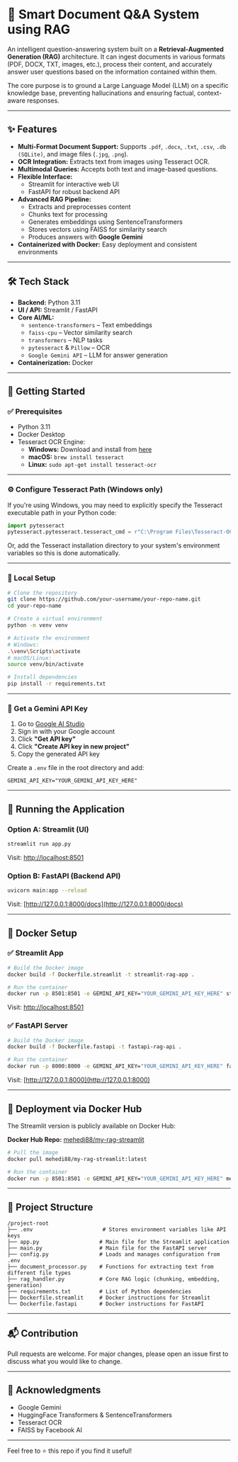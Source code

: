 # 📄 Smart Document Q&A System using RAG

An intelligent question-answering system built on a **Retrieval-Augmented Generation (RAG)** architecture. It can ingest documents in various formats (PDF, DOCX, TXT, images, etc.), process their content, and accurately answer user questions based on the information contained within them.

The core purpose is to ground a Large Language Model (LLM) on a specific knowledge base, preventing hallucinations and ensuring factual, context-aware responses.

---

## ✨ Features

- **Multi-Format Document Support:** Supports `.pdf`, `.docx`, `.txt`, `.csv`, `.db (SQLite)`, and image files (`.jpg`, `.png`).
- **OCR Integration:** Extracts text from images using Tesseract OCR.
- **Multimodal Queries:** Accepts both text and image-based questions.
- **Flexible Interface:** 
  - Streamlit for interactive web UI
  - FastAPI for robust backend API
- **Advanced RAG Pipeline:**
  - Extracts and preprocesses content
  - Chunks text for processing
  - Generates embeddings using SentenceTransformers
  - Stores vectors using FAISS for similarity search
  - Produces answers with **Google Gemini**
- **Containerized with Docker:** Easy deployment and consistent environments

---

## 🛠️ Tech Stack

- **Backend:** Python 3.11
- **UI / API:** Streamlit / FastAPI
- **Core AI/ML:**
  - `sentence-transformers` – Text embeddings
  - `faiss-cpu` – Vector similarity search
  - `transformers` – NLP tasks
  - `pytesseract` & `Pillow` – OCR
  - `Google Gemini API` – LLM for answer generation
- **Containerization:** Docker

---

## 🚀 Getting Started

### ✅ Prerequisites

- Python 3.11
- Docker Desktop
- Tesseract OCR Engine:
  - **Windows:** Download and install from [here](https://github.com/tesseract-ocr/tesseract)
  - **macOS:** `brew install tesseract`
  - **Linux:** `sudo apt-get install tesseract-ocr`

---

### ⚙️ Configure Tesseract Path (Windows only)

If you're using Windows, you may need to explicitly specify the Tesseract executable path in your Python code:

```python
import pytesseract
pytesseract.pytesseract.tesseract_cmd = r"C:\Program Files\Tesseract-OCR\tesseract.exe"
```

Or, add the Tesseract installation directory to your system's environment variables so this is done automatically.

---

### 🔧 Local Setup

```bash
# Clone the repository
git clone https://github.com/your-username/your-repo-name.git
cd your-repo-name

# Create a virtual environment
python -m venv venv

# Activate the environment
# Windows:
.\venv\Scripts\activate
# macOS/Linux:
source venv/bin/activate

# Install dependencies
pip install -r requirements.txt
```

---

### 🔑 Get a Gemini API Key

1. Go to [Google AI Studio](https://makersuite.google.com/app)
2. Sign in with your Google account
3. Click **"Get API key"**
4. Click **"Create API key in new project"**
5. Copy the generated API key

Create a `.env` file in the root directory and add:

```env
GEMINI_API_KEY="YOUR_GEMINI_API_KEY_HERE"
```

---

## 🧪 Running the Application

### Option A: Streamlit (UI)
```bash
streamlit run app.py
```
Visit: [http://localhost:8501](http://localhost:8501)

### Option B: FastAPI (Backend API)
```bash
uvicorn main:app --reload
```
Visit: [http://127.0.0.1:8000/docs](http://127.0.0.1:8000/docs)

---

## 🐳 Docker Setup

### ✅ Streamlit App

```bash
# Build the Docker image
docker build -f Dockerfile.streamlit -t streamlit-rag-app .

# Run the container
docker run -p 8501:8501 -e GEMINI_API_KEY="YOUR_GEMINI_API_KEY_HERE" streamlit-rag-app
```

Visit: [http://localhost:8501](http://localhost:8501)

### ✅ FastAPI Server

```bash
# Build the Docker image
docker build -f Dockerfile.fastapi -t fastapi-rag-api .

# Run the container
docker run -p 8000:8000 -e GEMINI_API_KEY="YOUR_GEMINI_API_KEY_HERE" fastapi-rag-api
```

Visit: [http://127.0.0.1:8000](http://127.0.0.1:8000)

---

## 🚢 Deployment via Docker Hub

The Streamlit version is publicly available on Docker Hub:

**Docker Hub Repo:** [mehedi88/my-rag-streamlit](https://hub.docker.com/r/mehedi88/my-rag-streamlit)

```bash
# Pull the image
docker pull mehedi88/my-rag-streamlit:latest

# Run the container
docker run -p 8501:8501 -e GEMINI_API_KEY="YOUR_GEMINI_API_KEY_HERE" mehedi88/my-rag-streamlit:latest
```

---

## 📂 Project Structure

```
/project-root
├── .env                      # Stores environment variables like API keys
├── app.py                   # Main file for the Streamlit application
├── main.py                  # Main file for the FastAPI server
├── config.py                # Loads and manages configuration from .env
├── document_processor.py    # Functions for extracting text from different file types
├── rag_handler.py           # Core RAG logic (chunking, embedding, generation)
├── requirements.txt         # List of Python dependencies
├── Dockerfile.streamlit     # Docker instructions for Streamlit
└── Dockerfile.fastapi       # Docker instructions for FastAPI
```

---

## 📬 Contribution

Pull requests are welcome. For major changes, please open an issue first to discuss what you would like to change.

---


## 🙏 Acknowledgments

- Google Gemini
- HuggingFace Transformers & SentenceTransformers
- Tesseract OCR
- FAISS by Facebook AI

---

Feel free to ⭐️ this repo if you find it useful!